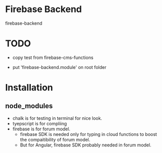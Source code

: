 # Firebase Backend

firebase-backend


# TODO

* copy test from firebase-cms-functions

* put 'firebase-backend.module' on root folder



# Installation


## node_modules

* chalk is for testing in terminal for nice look.
* tyepscript is for compliing
* firebase is for forum model.
    * firebase SDK is needed only for typing in cloud functions to boost the compaitibility of forum model.
    * But for Angular, firebase SDK probably needed in forum model.

